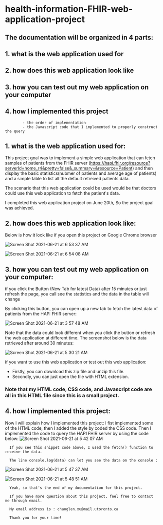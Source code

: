 # health-information-FHIR-web-application-project

## The documentation will be organized in 4 parts:
##    1. what is the web application used for
##    2. how does this web application look like
##    3. how you can test out my web application on your computer
##    4. how I implemented this project
            - the order of implementation
            - the Javascript code that I implemented to properly construct the query


## 1. what is the web application used for: 

   
  This project goal was to implement a simple web application that can fetch samples of patients from the FHIR server (https://hapi.fhir.org/resource?serverId=home_r4&pretty=false&_summary=&resource=Patient) and then display the basic statistics(nubmer of patients and average age of patients) and a simple table to list all the default retreived patients data.
  
  The scenario that this web application could be used would be that doctors could use this web application to fetch the patient's data.
 
 I completed this web application project on June 20th, So the project goal was achieved.
 
##    2. how does this web application look like:

  Below is how it look like if you open this project on Google Chrome browser

![Screen Shot 2021-06-21 at 6 53 37 AM](https://user-images.githubusercontent.com/59375616/122751166-68625b80-d25d-11eb-889a-852f6e4259b1.png)

![Screen Shot 2021-06-21 at 6 54 08 AM](https://user-images.githubusercontent.com/59375616/122751228-7adc9500-d25d-11eb-85ad-d9c1ded9070f.png)


##    3. how you can test out my web application on your computer:

if you click the Button (New Tab for latest Data) after 15 minutes or just refresh the page, you call see the statistics and the data in the table will change

By clicking this button, you can open up a new tab to fetch the latest data of patients from the HAPI FHIR server:

![Screen Shot 2021-06-21 at 3 57 48 AM](https://user-images.githubusercontent.com/59375616/122727260-d9494980-d244-11eb-9f80-470b428f08e4.png)

Note that the data could look different when you click the button or refresh the web application at different time. The screenshot below is the data retrieved after around 30 minutes:

![Screen Shot 2021-06-21 at 5 30 21 AM](https://user-images.githubusercontent.com/59375616/122740255-cab55f00-d251-11eb-9be1-43387f31363b.png)

if you want to use this web application or test out this web application: 
- Firstly, you can download this zip file and unzip this file.
- Secondly, you can just open the file with HTML extension. 
     
###    Note that my HTML code, CSS code, and Javascript code are all in this HTML file since this is a small project. 
      
##    4. how I implemented this project:

Now I will explain how I implemented this project:
      I fist implemented some of the HTML code, then I added the style by coded the CSS code.
      Then I implemented the code to query the HAPI FHIR server by using the code below:
![Screen Shot 2021-06-21 at 5 42 07 AM](https://user-images.githubusercontent.com/59375616/122741896-6c897b80-d253-11eb-864c-17ca057ac437.png)

      If you see this snippet code above, I used the fetch() function to receive the data.
      
      The line console.log(data) can let you see the data on the console :

![Screen Shot 2021-06-21 at 5 47 37 AM](https://user-images.githubusercontent.com/59375616/122742675-30a2e600-d254-11eb-89ff-a07ea81d0b66.png)

![Screen Shot 2021-06-21 at 5 48 51 AM](https://user-images.githubusercontent.com/59375616/122742836-5def9400-d254-11eb-8fe1-be99fa608290.png)

      Yeah, so that's the end of my documentation for this project. 
      
      If you have more question about this project, feel free to contact me through email. 
      
      My email address is : chaoglen.xu@mail.utoronto.ca
      
      Thank you for your time!

